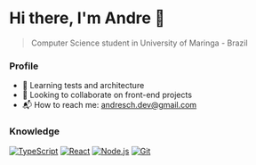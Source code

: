 # Hi there, I'm Andre 👋

> Computer Science student in University of Maringa - Brazil

### Profile

- 🌱 Learning tests and architecture
- 🤝 Looking to collaborate on front-end projects
- 📬 How to reach me: <andresch.dev@gmail.com>

### Knowledge

[![TypeScript](https://img.shields.io/badge/typescript-1F1F1F?style=for-the-badge&logo=typescript&logoColor=3178C6)](https://www.typescriptlang.org/)
[![React](https://img.shields.io/badge/react-1F1F1F?style=for-the-badge&logo=react&logoColor=61DAFB)](https://react.dev/)
[![Node.js](https://img.shields.io/badge/nodejs-1F1F1F?style=for-the-badge&logo=nodedotjs&logoColor=339933)](https://git-scm.com/book/en/v2)
[![Git](https://img.shields.io/badge/git-1F1F1F?style=for-the-badge&logo=git&logoColor=F05032)](https://git-scm.com/book/en/v2)
